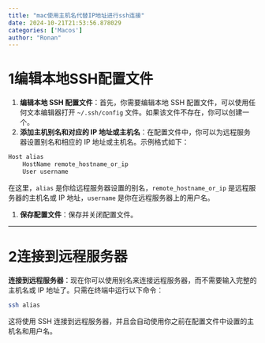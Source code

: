 ```yaml
---
title: "mac使用主机名代替IP地址进行ssh连接"
date: 2024-10-21T21:53:56.878029
categories: ['Macos']
author: "Ronan"
---
```

# 1编辑本地SSH配置文件

1. **编辑本地 SSH 配置文件**：首先，你需要编辑本地 SSH 配置文件，可以使用任何文本编辑器打开 `~/.ssh/config` 文件。如果该文件不存在，你可以创建一个。
2. **添加主机别名和对应的 IP 地址或主机名**：在配置文件中，你可以为远程服务器设置别名和相应的 IP 地址或主机名。示例格式如下：

```bash
Host alias
    HostName remote_hostname_or_ip
    User username
```

在这里，`alias` 是你给远程服务器设置的别名，`remote_hostname_or_ip` 是远程服务器的主机名或 IP 地址，`username` 是你在远程服务器上的用户名。

1. **保存配置文件**：保存并关闭配置文件。

---

# 2连接到远程服务器

**连接到远程服务器**：现在你可以使用别名来连接远程服务器，而不需要输入完整的主机名或 IP 地址了。只需在终端中运行以下命令：

```zsh
ssh alias
```

这将使用 SSH 连接到远程服务器，并且会自动使用你之前在配置文件中设置的主机名和用户名。
